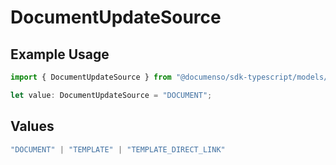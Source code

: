 # DocumentUpdateSource

## Example Usage

```typescript
import { DocumentUpdateSource } from "@documenso/sdk-typescript/models/operations";

let value: DocumentUpdateSource = "DOCUMENT";
```

## Values

```typescript
"DOCUMENT" | "TEMPLATE" | "TEMPLATE_DIRECT_LINK"
```